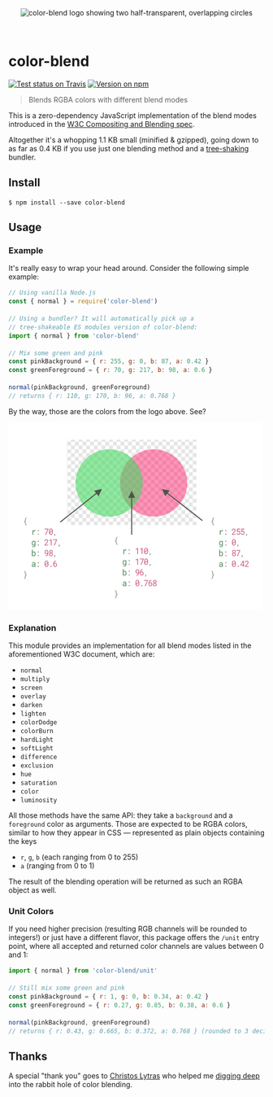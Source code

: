 <div align="center">
  <br>
  <br>

![color-blend logo showing two half-transparent, overlapping circles](https://cdn.jsdelivr.net/gh/Loilo/color-blend@61bf569ab93e02df2291f47585d3e554acc0c9a1/color-blend.svg)

  <br>
</div>

# color-blend

[![Test status on Travis](https://badgen.net/travis/loilo/color-blend?label=build)](https://travis-ci.org/loilo/color-blend)
[![Version on npm](https://badgen.net/npm/v/color-blend)](https://www.npmjs.com/package/color-blend)

> Blends RGBA colors with different blend modes

This is a zero-dependency JavaScript implementation of the blend modes introduced in the [W3C Compositing and Blending spec](https://www.w3.org/TR/compositing-1/).

Altogether it's a whopping 1.1 KB small (minified & gzipped), going down to as far as 0.4 KB if you use just one blending method and a [tree-shaking](https://en.wikipedia.org/wiki/Tree_shaking) bundler.

## Install

```console
$ npm install --save color-blend
```

## Usage

### Example

It's really easy to wrap your head around. Consider the following simple example:

```js
// Using vanilla Node.js
const { normal } = require('color-blend')

// Using a bundler? It will automatically pick up a
// tree-shakeable ES modules version of color-blend:
import { normal } from 'color-blend'

// Mix some green and pink
const pinkBackground = { r: 255, g: 0, b: 87, a: 0.42 }
const greenForeground = { r: 70, g: 217, b: 98, a: 0.6 }

normal(pinkBackground, greenForeground)
// returns { r: 110, g: 170, b: 96, a: 0.768 }
```

By the way, those are the colors from the logo above. See?

![Visual representation of the example code](explanation.png)

### Explanation

This module provides an implementation for all blend modes listed in the aforementioned W3C document, which are:

- `normal`
- `multiply`
- `screen`
- `overlay`
- `darken`
- `lighten`
- `colorDodge`
- `colorBurn`
- `hardLight`
- `softLight`
- `difference`
- `exclusion`
- `hue`
- `saturation`
- `color`
- `luminosity`

All those methods have the same API: they take a `background` and a `foreground` color as arguments.
Those are expected to be RGBA colors, similar to how they appear in CSS — represented as plain objects containing the keys

- `r`, `g`, `b` (each ranging from 0 to 255)
- `a` (ranging from 0 to 1)

The result of the blending operation will be returned as such an RGBA object as well.

### Unit Colors

If you need higher precision (resulting RGB channels will be rounded to integers!) or just have a different flavor, this package offers the `/unit` entry point, where all accepted and returned color channels are values between 0 and 1:

```javascript
import { normal } from 'color-blend/unit'

// Still mix some green and pink
const pinkBackground = { r: 1, g: 0, b: 0.34, a: 0.42 }
const greenForeground = { r: 0.27, g: 0.85, b: 0.38, a: 0.6 }

normal(pinkBackground, greenForeground)
// returns { r: 0.43, g: 0.665, b: 0.372, a: 0.768 } (rounded to 3 decimals for brevity)
```

## Thanks

A special "thank you" goes to [Christos Lytras](https://github.com/clytras) who helped me [digging deep](https://stackoverflow.com/questions/40796852/mix-two-non-opaque-colors-with-hue-blend-mode) into the rabbit hole of color blending.
